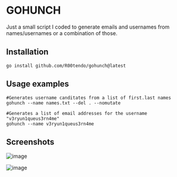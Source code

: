 # GOHUNCH
Just a small script I coded to generate emails and usernames from names/usernames or a combination of those.
## Installation
`go install github.com/R00tendo/gohunch@latest`
## Usage examples
```
#Generates username canditates from a list of first.last names
gohunch --name names.txt --del . --nomutate

#Generates a list of email addresses for the username "v3ryun1queus3rn4me"
gohunch --name v3ryun1queus3rn4me
```
## Screenshots
![image](https://github.com/R00tendo/gohunch/assets/72181445/9be4a810-f394-4e64-8876-9ec4f5b0e3f8)

![image](https://github.com/R00tendo/gohunch/assets/72181445/fcdfe519-31fc-4bdd-957b-9f29ac8a9c4e)
